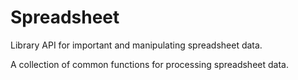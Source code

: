 # Spreadsheet #

Library API for important and manipulating spreadsheet data.

A collection of common functions for processing spreadsheet data.
